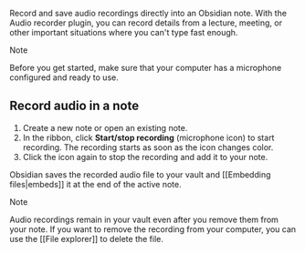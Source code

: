 Record and save audio recordings directly into an Obsidian note. With the Audio recorder plugin, you can record details from a lecture, meeting, or other important situations where you can't type fast enough.

> [!note]
> Before you get started, make sure that your computer has a microphone configured and ready to use.

## Record audio in a note

1. Create a new note or open an existing note.
2. In the ribbon, click **Start/stop recording** (microphone icon) to start recording. The recording starts as soon as the icon changes color.
3. Click the icon again to stop the recording and add it to your note.

Obsidian saves the recorded audio file to your vault and [[Embedding files|embeds]] it at the end of the active note.

> [!note]
> Audio recordings remain in your vault even after you remove them from your note. If you want to remove the recording from your computer, you can use the [[File explorer]] to delete the file.
